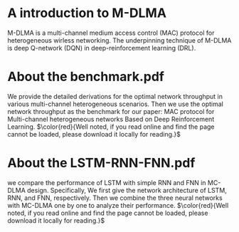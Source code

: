 # A introduction to M-DLMA
M-DLMA is a multi-channel medium access control (MAC) protocol for heterogeneous wirless networking. The underpinning technique of M-DLMA is deep Q-network (DQN) in deep-reinforcement learning (DRL). 
# About the benchmark.pdf
We provide the detailed derivations for the optimal network throughput in various multi-channel heterogeneous scenarios. Then we use the optimal network throughput as the benchmark for our paper: MAC protocol for Multi-channel heterogeneous networks Based on Deep Reinforcement Learning. $\color{red}{Well noted, if you read online and find the page cannot be loaded, please download it locally for reading.}$
# About the LSTM-RNN-FNN.pdf
we compare the performance of LSTM with simple RNN and FNN in MC-DLMA design. Specifically, We first give the network architecture of LSTM, RNN, and FNN, respectively. Then we combine the three neural networks with MC-DLMA one by one to analyze their performance. $\color{red}{Well noted, if you read online and find the page cannot be loaded, please download it locally for reading.}$
